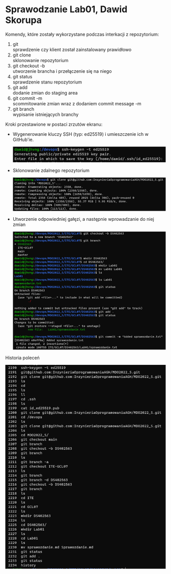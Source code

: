 # Sprawodzanie Lab01, Dawid Skorupa

Komendy, które zostały wykorzystane podczas interkacji z repozytorium:
1. git  
 sprawdzenie czy klient został zainstalowany prawidłowo
2. git clone  
 sklonowanie repozytorium  
3. git checkout -b  
 utworzenie brancha i przełączenie się na niego  
4. git status  
 sprawdzenie stanu repozytorium  
5. git add  
 dodanie zmian do staging area  
6. git commit -m  
 scommitowanie zmian wraz z dodaniem commit message -m  
7. git branch  
 wypisanie istniejących branchy

Kroki przestawione w postaci zrzutów ekranu:

* Wygenerowanie kluczy SSH (typ: ed25519) i umieszczenie ich w GitHub'ie.

  ![title](key.png)

* Sklonowanie zdalnego repozytorium

  ![title](clone.png)

* Utworzenie odpowiedniej gałęzi, a następnie wprowadzanie do niej zmian

  ![title](branch.png)

Historia poleceń

  ![title](history.png)